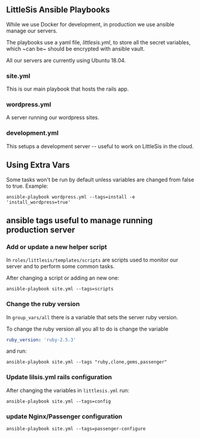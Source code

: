 ## LittleSis Ansible Playbooks

While we use Docker for development, in production we use ansible manage our servers.

The playbooks use a yaml file, *littlesis.yml*, to store all the secret variables, which ~can be~ should be encrypted with ansible vault.

All our servers are currently using Ubuntu 18.04.

### site.yml

This is our main playbook that hosts the rails app.

### wordpress.yml

A server running our wordpress sites.

### development.yml

This setups a development server -- useful to work on LittleSis in the cloud.


## Using Extra Vars

Some tasks won't be run by default unless variables are changed from false to true. Example:

``` shell
ansible-playbook wordpress.yml --tags=install -e 'install_wordpress=true'
```

## ansible tags useful to manage running production server

### Add or update a new helper script 

In `roles/littlesis/templates/scripts` are scripts used to monitor our server and to perform some common tasks.

After changing a script or adding an new one:

``` shell
ansible-playbook site.yml --tags=scripts
```

### Change the ruby version

In `group_vars/all` there is a variable that sets the server ruby version.

To change the ruby version all you all to do is change the variable

``` yaml
ruby_version: 'ruby-2.5.3'
```

and run:

``` shell
ansible-playbook site.yml --tags "ruby,clone,gems,passenger"
```

### Update lilsis.yml rails configuration

After changing the variables in ` littlesis.yml ` run:


``` shell
ansible-playbook site.yml --tags=config
```

### update Nginx/Passenger configuration

``` shell
ansible-playbook site.yml --tags=passenger-configure
```

